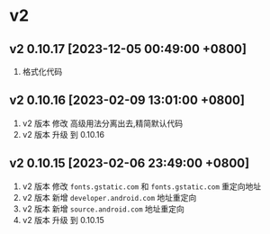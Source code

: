 # v2

## v2 0.10.17 [2023-12-05 00:49:00 +0800]

1. 格式化代码

## v2 0.10.16 [2023-02-09 13:01:00 +0800]

1. v2 版本 修改 高级用法分离出去,精简默认代码
2. v2 版本 升级 到 0.10.16

## v2 0.10.15 [2023-02-06 23:49:00 +0800]

1. v2 版本 修改 `fonts.gstatic.com` 和 `fonts.gstatic.com` 重定向地址
2. v2 版本 新增 `developer.android.com` 地址重定向
3. v2 版本 新增 `source.android.com` 地址重定向
4. v2 版本 升级 到 0.10.15
